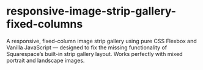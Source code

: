 # responsive-image-strip-gallery-fixed-columns
A responsive, fixed-column image strip gallery using pure CSS Flexbox and Vanilla JavaScript — designed to fix the missing functionality of Squarespace’s built-in strip gallery layout. Works perfectly with mixed portrait and landscape images.
